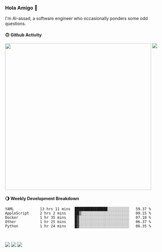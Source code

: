 ### Hola Amigo 🤣   

I'm Al-assad, a software engineer who occasionally ponders some odd questions.  
 
#### 🙃 Github Activity 
<div>
  <img src="https://github-readme-stats.vercel.app/api?username=al-assad&show_icons=true" align="top" style="display: inline-block;" width="480"/>
  <img src="https://github-readme-stats.vercel.app/api/top-langs/?username=al-assad&hide=css,html&langs_count=8&layout=compact" align="top" style="display: inline-block;"/>
</div>

#### 🌖 Weekly Development Breakdown
<!--START_SECTION:waka-->

```text
YAML            13 hrs 11 mins  ███████████████░░░░░░░░░░   59.37 %
AppleScript     2 hrs 2 mins    ██▒░░░░░░░░░░░░░░░░░░░░░░   09.15 %
Docker          1 hr 35 mins    █▓░░░░░░░░░░░░░░░░░░░░░░░   07.18 %
Other           1 hr 25 mins    █▓░░░░░░░░░░░░░░░░░░░░░░░   06.37 %
Python          1 hr 24 mins    █▓░░░░░░░░░░░░░░░░░░░░░░░   06.35 %
```

<!--END_SECTION:waka-->

<br>

<a href="https://twitter.com/Alassad_dev"><img src="https://img.shields.io/badge/Twitter-@Alassad__dev-blue?style=flat&logo=twitter" /></a>
<a href="https://t.me/alassad_dev"><img src="https://img.shields.io/badge/Telegram-@alassad__dev-orange?style=flat&logo=telegram" /></a>
<a href="https://al-assad.github.io"><img src="https://img.shields.io/badge/Blogs-Linying_Assad's_Blog-yellow?style=flat&logo=github" /></a>

